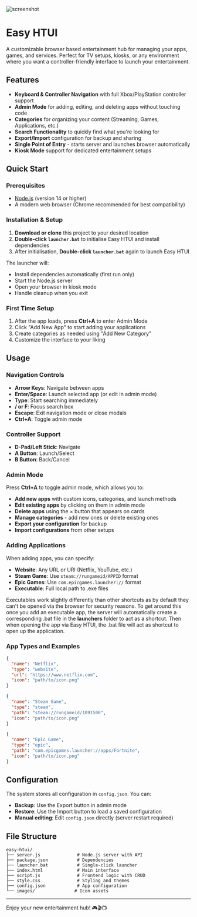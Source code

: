 ![screenshot](https://i.imgur.com/xEW590b.png "Easy HTUI Screenshot")

# Easy HTUI

A customizable browser based entertainment hub for managing your apps, games, and services. Perfect for TV setups, kiosks, or any environment where you want a controller-friendly interface to launch your entertainment.

## Features

- **Keyboard & Controller Navigation** with full Xbox/PlayStation controller support
- **Admin Mode** for adding, editing, and deleting apps without touching code
- **Categories** for organizing your content (Streaming, Games, Applications, etc.)
- **Search Functionality** to quickly find what you're looking for
- **Export/Import** configuration for backup and sharing
- **Single Point of Entry** - starts server and launches browser automatically
- **Kiosk Mode** support for dedicated entertainment setups

## Quick Start

### Prerequisites

- [Node.js](https://nodejs.org/) (version 14 or higher)
- A modern web browser (Chrome recommended for best compatibility)

### Installation & Setup

1. **Download or clone** this project to your desired location
2. **Double-click `launcher.bat`** to initialise Easy HTUI and install dependencies
3. After initialisation, **Double-click `launcher.bat`** again to launch Easy HTUI

The launcher will:
- Install dependencies automatically (first run only)
- Start the Node.js server
- Open your browser in kiosk mode
- Handle cleanup when you exit

### First Time Setup

1. After the app loads, press **Ctrl+A** to enter Admin Mode
2. Click "Add New App" to start adding your applications
3. Create categories as needed using "Add New Category"
4. Customize the interface to your liking

## Usage

### Navigation Controls

- **Arrow Keys**: Navigate between apps
- **Enter/Space**: Launch selected app (or edit in admin mode)
- **Type**: Start searching immediately
- **/ or F**: Focus search box
- **Escape**: Exit navigation mode or close modals
- **Ctrl+A**: Toggle admin mode

### Controller Support

- **D-Pad/Left Stick**: Navigate
- **A Button**: Launch/Select
- **B Button**: Back/Cancel

### Admin Mode

Press **Ctrl+A** to toggle admin mode, which allows you to:

- **Add new apps** with custom icons, categories, and launch methods
- **Edit existing apps** by clicking on them in admin mode
- **Delete apps** using the × button that appears on cards
- **Manage categories** - add new ones or delete existing ones
- **Export your configuration** for backup
- **Import configurations** from other setups

### Adding Applications

When adding apps, you can specify:

- **Website**: Any URL or URI (Netflix, YouTube, etc.)
- **Steam Game**: Use `steam://rungameid/APPID` format
- **Epic Games**: Use `com.epicgames.launcher://` format
- **Executable**: Full local path to .exe files

Executables work slightly differently than other shortcuts as by default they can't be opened via the browser for security reasons. To get around this once you add an executable app, the server will automatically create a corresponding .bat file in the **launchers** folder to act as a shortcut. Then when opening the app via Easy HTUI, the .bat file will act as shortcut to open up the application.

### App Types and Examples

```json
{
  "name": "Netflix",
  "type": "website",
  "url": "https://www.netflix.com",
  "icon": "path/to/icon.png"
}

{
  "name": "Steam Game",
  "type": "steam", 
  "path": "steam://rungameid/1091500",
  "icon": "path/to/icon.png"
}

{
  "name": "Epic Game",
  "type": "epic",
  "path": "com.epicgames.launcher://apps/Fortnite",
  "icon": "path/to/icon.png"
}
```

## Configuration

The system stores all configuration in `config.json`. You can:

- **Backup**: Use the Export button in admin mode
- **Restore**: Use the Import button to load a saved configuration
- **Manual editing**: Edit `config.json` directly (server restart required)

## File Structure

```
easy-htui/
├── server.js              # Node.js server with API
├── package.json           # Dependencies
├── launcher.bat           # Single-click launcher
├── index.html             # Main interface
├── script.js              # Frontend logic with CRUD
├── style.css              # Styling and themes
├── config.json            # App configuration
└── images/               # Icon assets
```

---

Enjoy your new entertainment hub! 🎮🎬📺
